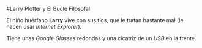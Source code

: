 #Larry Plotter y El Bucle Filosofal

El niño huérfano **Larry** vive con sus tíos, que le tratan bastante mal
 (le hacen usar *Internet Explorer*).

Tiene unas *Google Glasses* redondas y una cicatriz de un *USB* en la frente. 
